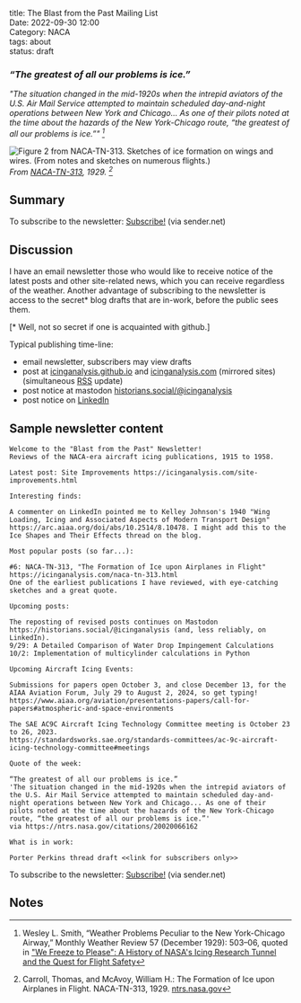 title: The Blast from the Past Mailing List  
Date: 2022-09-30 12:00  
Category: NACA  
tags: about  
status: draft

### _“The greatest of all our problems is ice.”_  

_"The situation changed in the mid-1920s when the intrepid aviators of the U.S. Air Mail Service attempted to maintain scheduled day-and-night operations between New York and Chicago... As one of their pilots noted at the time about the hazards of the New York-Chicago route, “the greatest of all our problems is ice.”" [^1]_  

![Figure 2 from NACA-TN-313. Sketches of ice formation on wings and wires. (From notes and sketches on numerous flights.)](/images/naca-tn-313/Figure2.png)  
_From [NACA-TN-313]({filename}NACA-TN-313.md), 1929. [^2]_  

## Summary  

To subscribe to the newsletter: <a href="https://stats.sender.net/forms/dygqRa/view">Subscribe!</a> (via sender.net)

## Discussion  

I have an email newsletter those who would like to receive notice of the latest posts 
and other site-related news, which you can receive regardless of the weather. 
Another advantage of subscribing to the newsletter is access to the secret* blog drafts that are in-work, 
before the public sees them.

[* Well, not so secret if one is acquainted with github.]

Typical publishing time-line:  

- email newsletter, subscribers may view drafts  
- post at [icinganalysis.github.io](https://icinganalysis.github.io) and [icinganalysis.com](https://icinganalysis.com) (mirrored sites) (simultaneous [RSS](https://icinganalysis.com/feeds/all.rss.xml) update)  
- post notice at mastodon [historians.social/@icinganalysis](https://historians.social/@icinganalysis)   
- post notice on [LinkedIn](https://www.linkedin.com/in/donald-cook-96204316a/)  

## Sample newsletter content  

```text
Welcome to the "Blast from the Past" Newsletter!
Reviews of the NACA-era aircraft icing publications, 1915 to 1958.

Latest post: Site Improvements https://icinganalysis.com/site-improvements.html

Interesting finds: 

A commenter on LinkedIn pointed me to Kelley Johnson's 1940 "Wing Loading, Icing and Associated Aspects of Modern Transport Design"
https://arc.aiaa.org/doi/abs/10.2514/8.10478. I might add this to the Ice Shapes and Their Effects thread on the blog.

Most popular posts (so far...):

#6: NACA-TN-313, "The Formation of Ice upon Airplanes in Flight" https://icinganalysis.com/naca-tn-313.html
One of the earliest publications I have reviewed, with eye-catching sketches and a great quote.

Upcoming posts:

The reposting of revised posts continues on Mastodon https://historians.social/@icinganalysis (and, less reliably, on LinkedIn).
9/29: A Detailed Comparison of Water Drop Impingement Calculations
10/2: Implementation of multicylinder calculations in Python

Upcoming Aircraft Icing Events:

Submissions for papers open October 3, and close December 13, for the AIAA Aviation Forum, July 29 to August 2, 2024, so get typing!
https://www.aiaa.org/aviation/presentations-papers/call-for-papers#atmospheric-and-space-environments

The SAE AC9C Aircraft Icing Technology Committee meeting is October 23 to 26, 2023.
https://standardsworks.sae.org/standards-committees/ac-9c-aircraft-icing-technology-committee#meetings

Quote of the week: 

“The greatest of all our problems is ice.”
'The situation changed in the mid-1920s when the intrepid aviators of the U.S. Air Mail Service attempted to maintain scheduled day-and-night operations between New York and Chicago... As one of their pilots noted at the time about the hazards of the New York-Chicago route, “the greatest of all our problems is ice.”'
via https://ntrs.nasa.gov/citations/20020066162

What is in work:

Porter Perkins thread draft <<link for subscribers only>>
```

To subscribe to the newsletter: <a href="https://stats.sender.net/forms/dygqRa/view">Subscribe!</a> (via sender.net)

## Notes  

[^1]: Wesley L. Smith, “Weather Problems Peculiar to the New York-Chicago Airway,” Monthly Weather Review 57 
(December 1929): 503–06, quoted in ["We Freeze to Please": A History of NASA's Icing Research Tunnel and the Quest for Flight Safety](https://ntrs.nasa.gov/citations/20020066162)  
[^2]: Carroll, Thomas, and McAvoy, William H.: The Formation of Ice upon Airplanes in Flight. NACA-TN-313, 1929. [ntrs.nasa.gov](https://ntrs.nasa.gov/citations/19930081134)    
